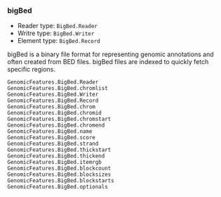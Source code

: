 ### bigBed

* Reader type: `BigBed.Reader`
* Writre type: `BigBed.Writer`
* Element type: `BigBed.Record`

bigBed is a binary file format for representing genomic annotations and often
created from BED files. bigBed files are indexed to quickly fetch specific
regions.

```@docs
GenomicFeatures.BigBed.Reader
GenomicFeatures.BigBed.chromlist
GenomicFeatures.BigBed.Writer
GenomicFeatures.BigBed.Record
GenomicFeatures.BigBed.chrom
GenomicFeatures.BigBed.chromid
GenomicFeatures.BigBed.chromstart
GenomicFeatures.BigBed.chromend
GenomicFeatures.BigBed.name
GenomicFeatures.BigBed.score
GenomicFeatures.BigBed.strand
GenomicFeatures.BigBed.thickstart
GenomicFeatures.BigBed.thickend
GenomicFeatures.BigBed.itemrgb
GenomicFeatures.BigBed.blockcount
GenomicFeatures.BigBed.blocksizes
GenomicFeatures.BigBed.blockstarts
GenomicFeatures.BigBed.optionals
```
